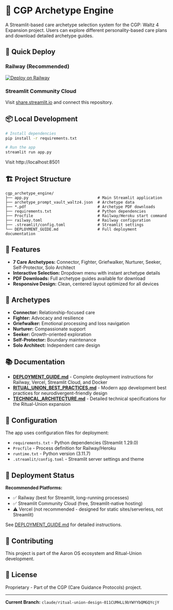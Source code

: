 # 🧬 CGP Archetype Engine

A Streamlit-based care archetype selection system for the CGP: Waltz 4 Expansion project. Users can explore different personality-based care plans and download detailed archetype guides.

## 🚀 Quick Deploy

### Railway (Recommended)
[![Deploy on Railway](https://railway.app/button.svg)](https://railway.app/new/template?template=https://github.com/aaj441/cgp_archetype_engine)

### Streamlit Community Cloud
Visit [share.streamlit.io](https://share.streamlit.io/) and connect this repository.

## 📦 Local Development

```bash
# Install dependencies
pip install -r requirements.txt

# Run the app
streamlit run app.py
```

Visit http://localhost:8501

## 🏗️ Project Structure

```
cgp_archetype_engine/
├── app.py                              # Main Streamlit application
├── archetype_prompt_vault_waltz4.json  # Archetype data
├── *.pdf                               # Archetype PDF downloads
├── requirements.txt                    # Python dependencies
├── Procfile                            # Railway/Heroku start command
├── railway.toml                        # Railway configuration
├── .streamlit/config.toml              # Streamlit settings
└── DEPLOYMENT_GUIDE.md                 # Full deployment documentation
```

## 🌟 Features

- **7 Care Archetypes:** Connector, Fighter, Griefwalker, Nurturer, Seeker, Self-Protector, Solo Architect
- **Interactive Selection:** Dropdown menu with instant archetype details
- **PDF Downloads:** Full archetype guides available for download
- **Responsive Design:** Clean, centered layout optimized for all devices

## 🎨 Archetypes

- **Connector:** Relationship-focused care
- **Fighter:** Advocacy and resilience
- **Griefwalker:** Emotional processing and loss navigation
- **Nurturer:** Compassionate support
- **Seeker:** Growth-oriented exploration
- **Self-Protector:** Boundary maintenance
- **Solo Architect:** Independent care design

## 📚 Documentation

- **[DEPLOYMENT_GUIDE.md](DEPLOYMENT_GUIDE.md)** - Complete deployment instructions for Railway, Vercel, Streamlit Cloud, and Docker
- **[RITUAL_UNION_BEST_PRACTICES.md](RITUAL_UNION_BEST_PRACTICES.md)** - Modern app development best practices for neurodivergent-friendly design
- **[TECHNICAL_ARCHITECTURE.md](TECHNICAL_ARCHITECTURE.md)** - Detailed technical specifications for the Ritual-Union expansion

## 🔧 Configuration

The app uses configuration files for deployment:
- `requirements.txt` - Python dependencies (Streamlit 1.29.0)
- `Procfile` - Process definition for Railway/Heroku
- `runtime.txt` - Python version (3.11.7)
- `.streamlit/config.toml` - Streamlit server settings and theme

## 🚢 Deployment Status

**Recommended Platforms:**
- ✅ Railway (best for Streamlit, long-running processes)
- ✅ Streamlit Community Cloud (free, Streamlit-native hosting)
- ⚠️ Vercel (not recommended - designed for static sites/serverless, not Streamlit)

See [DEPLOYMENT_GUIDE.md](DEPLOYMENT_GUIDE.md) for detailed instructions.

## 🤝 Contributing

This project is part of the Aaron OS ecosystem and Ritual-Union development.

## 📄 License

Proprietary - Part of the CGP (Care Guidance Protocols) project.

---

**Current Branch:** `claude/ritual-union-design-011CUMHLL9bYWYYbQMGQYcjY`
